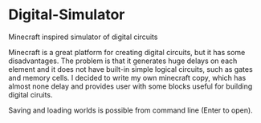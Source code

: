 # Digital-Simulator
Minecraft inspired simulator of digital circuits

Minecraft is a great platform for creating digital circuits, but it has some disadvantages.
The problem is that it generates huge delays on each element and it does not have built-in simple logical circuits,
such as gates and memory cells. I decided to write my own minecraft copy, which has almost none delay and provides 
user with some blocks useful for building digital ciruits.

Saving and loading worlds is possible from command line (Enter to open).
